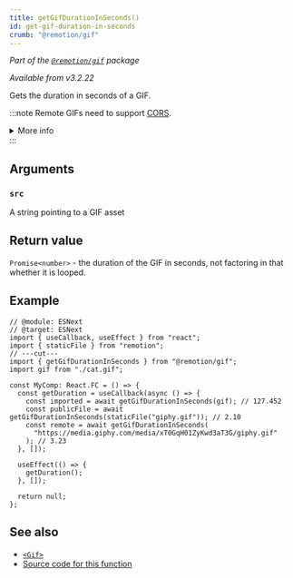 ```yaml
---
title: getGifDurationInSeconds()
id: get-gif-duration-in-seconds
crumb: "@remotion/gif"
---
```


_Part of the [`@remotion/gif`](/docs/gif) package_

_Available from v3.2.22_

Gets the duration in seconds of a GIF.

:::note
Remote GIFs need to support [CORS](https://developer.mozilla.org/en-US/docs/Web/HTTP/CORS).

<details>
<summary>More info</summary>
<ul>
<li>
Remotion's origin is usually <code>http://localhost:3000</code>, but it may be different if rendering on Lambda or the port is busy.
</li>
<li>
You can <a href="/docs/chromium-flags#--disable-web-security">disable CORS</a> during renders.
</li>
</ul>
</details>
:::

## Arguments

### `src`

A string pointing to a GIF asset

## Return value

`Promise<number>` - the duration of the GIF in seconds, not factoring in that whether it is looped.

## Example

```tsx twoslash
// @module: ESNext
// @target: ESNext
import { useCallback, useEffect } from "react";
import { staticFile } from "remotion";
// ---cut---
import { getGifDurationInSeconds } from "@remotion/gif";
import gif from "./cat.gif";

const MyComp: React.FC = () => {
  const getDuration = useCallback(async () => {
    const imported = await getGifDurationInSeconds(gif); // 127.452
    const publicFile = await getGifDurationInSeconds(staticFile("giphy.gif")); // 2.10
    const remote = await getGifDurationInSeconds(
      "https://media.giphy.com/media/xT0GqH01ZyKwd3aT3G/giphy.gif"
    ); // 3.23
  }, []);

  useEffect(() => {
    getDuration();
  }, []);

  return null;
};
```

## See also

- [`<Gif>`](/docs/gif/gif)
- [Source code for this function](https://github.com/remotion-dev/remotion/blob/main/packages/gif/src/get-gif-duration-in-seconds.ts)
